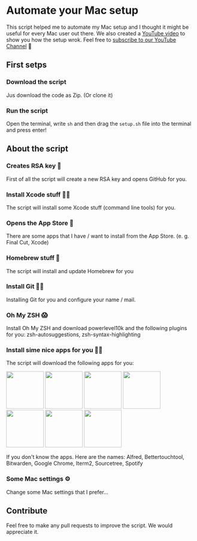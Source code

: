 # Automate your Mac setup
This script helped me to automate my Mac setup and I thought it might be useful for every Mac user out there. 
We also created a [YouTube video](https://youtu.be/eFlnqSqkTas) to show you how the setup wrok. Feel free to [subscribe to our YouTube Channel](https://www.youtube.com/channel/UChXpovO__JiZrbcfTDFt39w?sub_confirmation=1) 🙏

## First setps
### Download the script
Jus download the code as Zip. (Or clone it) 

### Run the script
Open the terminal, write `sh` and then drag the `setup.sh` file into the terminal and press enter!

## About the script 
### Creates RSA key 🔐
First of all the script will create a new RSA key and opens GitHub for you. 

### Install Xcode stuff 👨‍💻
The script will install some Xcode stuff (command line tools) for you. 

### Opens the App Store 🏪
There are some apps that I have / want to install from the App Store. (e. g. Final Cut, Xcode)

### Homebrew stuff 🍺
The script will install and update Homebrew for you

### Install Git 🦸‍♂️
Installing Git for you and configure your name / mail. 

### Oh My ZSH 😱
Install Oh My ZSH and download powerlevel10k and the following plugins for you: zsh-autosuggestions, zsh-syntax-highlighting

### Install sime nice apps for you 🧙‍♂️
The script will download the following apps for you:

<img src="https://www.alfredapp.com/media/logo4.png" width="100" height="100"> 
<img src="https://folivora.ai/folivora/static/media/btticon.cc0bf8bc.png" width="100" height="100"> 
<img src="https://upload.wikimedia.org/wikipedia/commons/0/03/Bitwarden_Logo.png" width="100" height="100"> 
<img src="https://upload.wikimedia.org/wikipedia/commons/thumb/e/e1/Google_Chrome_icon_%28February_2022%29.svg/2048px-Google_Chrome_icon_%28February_2022%29.svg.png" width="100" height="100"> 
<img src="https://upload.wikimedia.org/wikipedia/commons/3/31/ITerm2_v3.4_icon.png" width="100" height="100"> 
<img src="https://mycrackfree.com/wp-content/uploads/2018/07/logo-tree.jpg" width="100" height="100"> 
<img src="https://upload.wikimedia.org/wikipedia/commons/thumb/1/19/Spotify_logo_without_text.svg/2048px-Spotify_logo_without_text.svg.png" width="100" height="100"> 

If you don't know the apps. Here are the names: Alfred, Bettertouchtool, Bitwarden, Google Chrome, Iterm2, Sourcetree, Spotify

### Some Mac settings ⚙️
Change some Mac settings that I prefer...

## Contribute
Feel free to make any pull requests to improve the script. We would appreciate it. 
